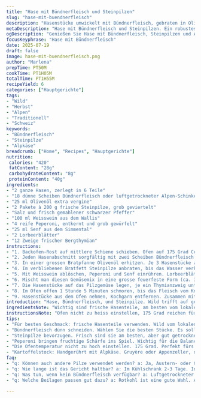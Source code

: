 ```yaml
---
title: "Hase mit Bündnerfleisch und Steinpilzen"
slug: "hase-mit-buendnerfleisch"
description: "Hasenstücke umwickelt mit Bündnerfleisch, gebraten in Olivenöl. Steinpilze ersetzen Champignons, ergeben würzigen Biss. Tomaten werden durch frische Peperoni ersetzt, geben leichte Schärfe. Mit Weisswein abgelöscht, Aromaten wie Lorbeer und frisch geernteter Thymian aus den Alpen. Schmoren im Ofen bis Fleisch zart und saftig, begleitet von einer traditionellen Kartoffelstock, handgerührt mit Alpkäse. Würzig, kräftig, Alpine Gemütlichkeit im Teller. Ohne Gluten, ohne Milchprodukte, leicht säuerlich durch Dijon-Senf, passt zum herbstlichen Bergabend."
metaDescription: "Hase mit Bündnerfleisch und Steinpilzen. Ein robustes Gericht aus der Schweizer Alpenküche."
ogDescription: "Genießen Sie Hase mit Bündnerfleisch, Steinpilzen und Alpenkäse. Perfekt für kalte Herbstabende."
focusKeyphrase: "Hase mit Bündnerfleisch"
date: 2025-07-19
draft: false
image: hase-mit-buendnerfleisch.png
author: "Marlena"
prepTime: PT50M
cookTime: PT1H05M
totalTime: PT1H55M
recipeYield: 6
categories: ["Hauptgerichte"]
tags:
- "Wild"
- "Herbst"
- "Alpen"
- "Traditionell"
- "Schweiz"
keywords:
- "Bündnerfleisch"
- "Steinpilze"
- "Alpkäse"
breadcrumb: ["Home", "Recipes", "Hauptgerichte"]
nutrition: 
 calories: "420"
 fatContent: "28g"
 carbohydrateContent: "8g"
 proteinContent: "40g"
ingredients:
- "2 ganze Hasen, zerlegt in 6 Teile"
- "18 dünne Scheiben Bündnerfleisch oder luftgetrockneter Alpen-Schinken"
- "25 ml Olivenöl extra vergine"
- "2 Pakete à 200 g frische Steinpilze, grob geviertelt"
- "Salz und frisch gemahlener schwarzer Pfeffer"
- "100 ml Weisswein aus dem Wallis"
- "4 reife Peperoni, entkernt und grob gewürfelt"
- "25 ml Senf aus dem Simmental"
- "2 Lorbeerblätter"
- "12 Zweige frischer Bergthymian"
instructions:
- "1. Backofen-Rost auf mittlere Schiene schieben. Ofen auf 175 Grad Celsius vorheizen."
- "2. Jeden Hasenabschnitt sorgfältig mit zwei Scheiben Bündnerfleisch umwickeln. Fest mit Kochgarn zusammenbinden, damit nichts verrutscht beim Braten."
- "3. In einer grossen Bratpfanne Olivenöl erhitzen. Je 3 Hasenstücke auf einmal scharf anbraten bis Bündnerfleisch goldbraun und knusprig. Herausnehmen, beiseitestellen."
- "4. Im verbliebenen Bratfett Steinpilze anbraten, bis das Wasser verkocht ist. Nach Bedarf weiteres Öl zugeben. Mit Salz und Pfeffer würzen."
- "5. Mit Weisswein ablöschen, Peperoni und Senf einrühren. Lorbeerblätter und einige Thymianzweige dazugeben. Kurz aufkochen."
- "6. Mischt man diesen Gemüsemix in eine grosse feuerfeste Form (ca. 38 x 25 cm)."
- "7. Die Hasenstücke auf das Pilzgemüse legen, je ein Thymianzweig unter ein Bindfadenstück schieben."
- "8. Im Ofen offen 1 Stunde 5 Minuten schmoren, bis das Fleisch vom Knochen fällt."
- "9. Hasenstücke aus dem Ofen nehmen, Kochgarn entfernen. Zusammen mit Alpen-Kartoffelstock servieren."
introduction: "Hase, Bündnerfleisch, und Steinpilze. Wild trifft auf getrocknet, Erde trifft auf Bergwiese. Herkunft spürbar. Kein Schnickschnack, schlicht und robust. Für Tage, wo’s draussen nass und kalt, drinnen warm und gemütlich sein soll. Bündnerfleisch bringt salzige Tiefe, ersetzt die sonst oft verwendete Pancetta. Steinpilze stechen heraus, reich an Aroma und ein bisschen Erdig. Weisser Walliser Wein macht nicht fett. Senf – auch aus den Bergen – sorgt für Schärfe und Säure, ohne Milch oder Ei. Einfach, ehrlich. Schongarer-Effekt. Zeit braucht’s, sanftes Schmoren, bis Fleisch weich. Alpkäse Kartoffelstock dazu, gerne mit einem Stück Appenzeller oder Gruyère, der zieht Fäden und gibt Schmelz. Bergluft im Essen, pure Alpine Lebensfreude im Teller."
ingredientsNote: "Wichtig sind frische Hasenteile, am besten vom lokalen Jäger, Wild besser als Zucht. Bündnerfleisch wählt man dünn geschnitten, damit es beim Braten knusprig wird, aber nicht trocken. Steinpilze sind das Highlight – frisch oder gut getrocknet, vorher in Wasser ziehen lassen und gut ausdrücken. Peperoni machen’s interessant, fruchtige Schärfe, klassisch Tomaten ersetzt. Schweizer Weisswein, am besten aus dem Wallis – trocken, leicht mineralisch. Senf aus Simmental bringt spezielle Note, andere Sorten könnten zu scharf sein. Frischer Thymian der Höhe, aromaintensiv. Lorbeer gibt Tiefe, muss aber sparsam sein. Öl sollte mild sein, Olivenöl passt gut, bringt mediterranen Einschlag zum Alpen-Mix."
instructionsNote: "Ofen nicht zu heiss einstellen, 175 Grad reichen fürs Schmoren mit Farbe. Bund in Bündnerfleisch wickeln, das bindet Saft und Geschmack. Bindfaden festziehen, nicht zu eng, sonst Fleisch zerreisst. Braten in Portionen, sonst kühlt Pfanne ab, keine schöne Kruste. Steinpilze erst anbraten, bis Wasser weg, sonst verkocht’s und wird matschig. Dann Ablöschen mit Wein – viel Aroma. Peperoni geben nicht nur Farbe, sondern auch leichtes Feuer. Lorbeer und Thymian dürfen nicht fehlen, geben alpine Tiefe. Im Ofen darf Fleisch lange ziehen, bis zart. Nicht mit Alufolie abdecken, damit Bündnerfleisch knusprig bleibt. Nach Garzeit Bindfäden entfernen, sonst schwer essen. Kartoffelstock mit Alpenkäse cremig rühren, passt perfekt zur feinen Wildsauce."
tips:
- "Für besten Geschmack: frische Hasenteile verwenden. Wild vom lokalen Jäger. Die Qualität macht einen großen Unterschied. Achten Sie auf die Frische. Geben Sie dem Fleisch die Chance, sein Aroma zu entfalten."
- "Bündnerfleisch dünn schneiden. Wählen Sie die besten Stücke. Es soll beim Braten knusprig werden. Nicht zu trocken, aber goldbraun. Das bringt den herzhaften, salzigen Geschmack ins Gericht. Eine Herausforderung, die sich lohnt."
- "Steinpilze bevorzugen. Frisch sind sie am besten, aber gut getrocknete taugen auch. Vor dem Kochprozess in Wasser ziehen. Gut abtropfen, damit das Gericht nicht matschig wird. Sie sind das Herzstück einer aromatischen Sauce."
- "Peperoni bringen fruchtige Schärfe ins Spiel. Wichtig für die Balance. Grosse, reife Peperoni verwenden. Tomaten waren früher Standard, aber die Peperoni machen’s spannend. Einfach im Geschmack, aber mit Tiefe."
- "Die Ofentemperatur nicht zu hoch einstellen. 175 Grad. Perfekt fürs langsame Schmoren. Es gibt Zeit, für zartes, saftiges Fleisch. Halten Sie die Ofentür nicht zu lange offen."
- "Kartoffelstock: Handgerührt mit Alpkäse. Gruyère oder Appenzeller, das gibt Geschmack. Die Konsistenz soll cremig sein. Er bietet eine harmonische Verbindung zum Wildgericht. Timing ist hier wichtig für die perfekte Textur."
faq:
- "q: Können auch andere Pilze verwendet werden? a: Ja, Austern- oder Champignons sind in Ordnung. Aber Steinpilze haben mehr Geschmack. Sie bringen das alpine Aroma. Die Wahl ist wichtig. Achten Sie auf die Frische."
- "q: Wie lange ist das Gericht haltbar? a: Im Kühlschrank 2-3 Tage. In einem luftdichten Behälter lagern. Alternativ einfrieren, aber die Struktur verändert sich. Vor dem Verzehr gut aufwärmen."
- "q: Was tun, wenn kein Bündnerfleisch verfügbar? a: Luftgetrockneter Schinken ist möglich. Vielleicht auchSpeck? Geschmack wird anders, aber es ist eine Lösung. Die Schweizer Tradition bleibt wichtig."
- "q: Welche Beilagen passen gut dazu? a: Rotkohl ist eine gute Wahl. Auch Sellerie oder Blumenkohl passen gut. Sie ergänzen die kräftigen Aromen. Freuen Sie sich auf eine alpine Vielfalt."

---
```

